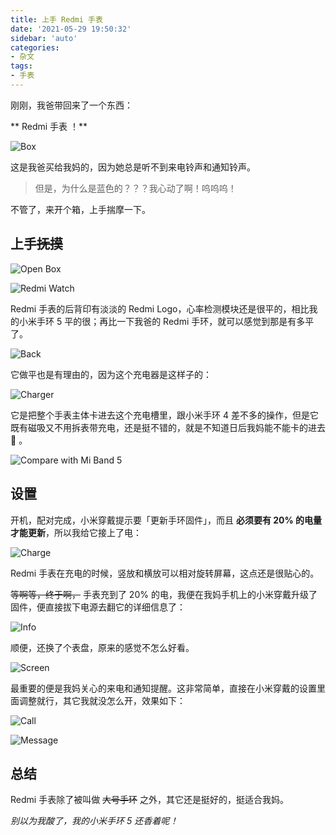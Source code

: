 ```yaml
---
title: 上手 Redmi 手表
date: '2021-05-29 19:50:32'
sidebar: 'auto'
categories:
- 杂文
tags:
- 手表
---
```


刚刚，我爸带回来了一个东西：

** Redmi 手表 ！**

![Box](https://cdn.jsdelivr.net/gh/Restent/Website-Images/Posts/05/1.jpg)

这是我爸买给我妈的，因为她总是听不到来电铃声和通知铃声。

> 但是，为什么是蓝色的？？？我心动了啊！呜呜呜！

不管了，来开个箱，上手揣摩一下。

## 上手~~抚摸~~

![Open Box](https://cdn.jsdelivr.net/gh/Restent/Website-Images/Posts/05/2.jpg)

![Redmi Watch](https://cdn.jsdelivr.net/gh/Restent/Website-Images/Posts/05/4.jpg)

Redmi 手表的后背印有淡淡的 Redmi Logo，心率检测模块还是很平的，相比我的小米手环 5 平的很；再比一下我爸的 Redmi 手环，就可以感觉到那是有多平了。

![Back](https://cdn.jsdelivr.net/gh/Restent/Website-Images/Posts/05/5.jpg)

它做平也是有理由的，因为这个充电器是这样子的：

![Charger](https://cdn.jsdelivr.net/gh/Restent/Website-Images/Posts/05/3.jpg)

它是把整个手表主体卡进去这个充电槽里，跟小米手环 4 差不多的操作，但是它既有磁吸又不用拆表带充电，还是挺不错的，就是不知道日后我妈能不能卡的进去 :thinking: 。

![Compare with Mi Band 5](https://cdn.jsdelivr.net/gh/Restent/Website-Images/Posts/05/6.jpg)

## 设置

开机，配对完成，小米穿戴提示要「更新手环固件」，而且 **必须要有 20% 的电量才能更新**，所以我给它接上了电：

![Charge](https://cdn.jsdelivr.net/gh/Restent/Website-Images/Posts/05/7.jpg)

Redmi 手表在充电的时候，竖放和横放可以相对旋转屏幕，这点还是很贴心的。

~~等啊等，终于啊，~~ 手表充到了 20% 的电，我便在我妈手机上的小米穿戴升级了固件，便直接拔下电源去翻它的详细信息了：

![Info](https://cdn.jsdelivr.net/gh/Restent/Website-Images/Posts/05/8.jpg)

顺便，还换了个表盘，原来的感觉不怎么好看。

![Screen](https://cdn.jsdelivr.net/gh/Restent/Website-Images/Posts/05/9.jpg)

最重要的便是我妈关心的来电和通知提醒。这非常简单，直接在小米穿戴的设置里面调整就行，其它我就没怎么开，效果如下：

![Call](https://cdn.jsdelivr.net/gh/Restent/Website-Images/Posts/05/10.jpg)

![Message](https://cdn.jsdelivr.net/gh/Restent/Website-Images/Posts/05/11.jpg)

## 总结

Redmi 手表除了被叫做 ~~大号手环~~ 之外，其它还是挺好的，挺适合我妈。

*别以为我酸了，我的小米手环 5 还香着呢！*